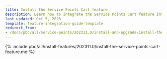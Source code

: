 ```yaml
---
title: Install the Service Points Cart feature
description: Learn how to integrate the Service Points Cart feature into your project
last_updated: Oct 5, 2023
template: feature-integration-guide-template
redirect_from:
- /docs/pbc/all/service-points/202311.0/install-and-upgrade/install-the-service-points-feature.html
---
```


{% include pbc/all/install-features/202311.0/install-the-service-points-cart-feature.md %} <!-- To edit, see /_includes/pbc/all/install-features/202311.0/install-the-service-points-cart-feature.md/ -->
